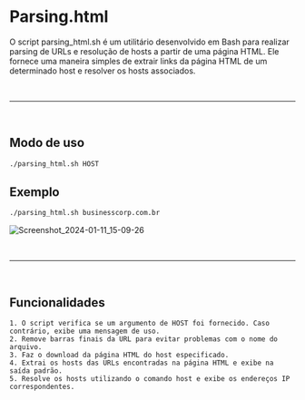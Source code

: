 # Parsing.html
O script parsing_html.sh é um utilitário desenvolvido em Bash para realizar parsing de URLs e resolução de hosts a partir de uma página HTML. Ele fornece uma maneira simples de extrair links da página HTML de um determinado host e resolver os hosts associados.

<br>

---

<br>

## **Modo de uso**
```bash
./parsing_html.sh HOST
```

## **Exemplo**
```bash
./parsing_html.sh businesscorp.com.br
```

![Screenshot_2024-01-11_15-09-26](https://github.com/arthurcortesr/Parsing.html/assets/55396654/2b32182e-41a4-418c-9dca-ca847897859e)

<br>

---

<br>

## **Funcionalidades**

    1. O script verifica se um argumento de HOST foi fornecido. Caso contrário, exibe uma mensagem de uso.
    2. Remove barras finais da URL para evitar problemas com o nome do arquivo.
    3. Faz o download da página HTML do host especificado.
    4. Extrai os hosts das URLs encontradas na página HTML e exibe na saída padrão.
    5. Resolve os hosts utilizando o comando host e exibe os endereços IP correspondentes.


